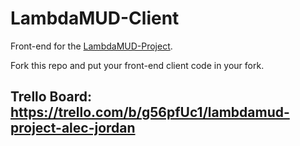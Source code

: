 # LambdaMUD-Client
Front-end for the [LambdaMUD-Project](https://github.com/LambdaSchool/LambdaMUD-Project).

Fork this repo and put your front-end client code in your fork.

## Trello Board: https://trello.com/b/g56pfUc1/lambdamud-project-alec-jordan
